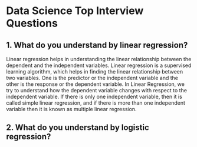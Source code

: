 # Data Science Top Interview Questions 

## 1. What do you understand by linear regression?

Linear regression helps in understanding the linear relationship between the dependent and the independent variables. Linear regression is a supervised learning algorithm, which helps in finding the linear relationship between two variables. One is the predictor or the independent variable and the other is the response or the dependent variable. In Linear Regression, we try to understand how the dependent variable changes with respect to the independent variable. If there is only one independent variable, then it is called simple linear regression, and if there is more than one independent variable then it is known as multiple linear regression.


## 2. What do you understand by logistic regression?

